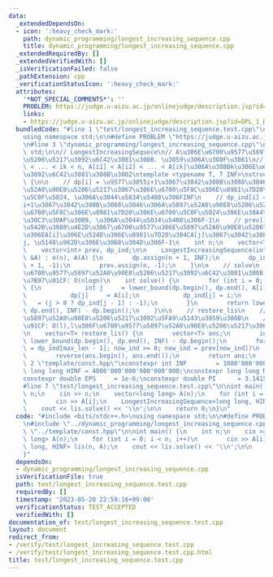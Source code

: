 ```yaml
---
data:
  _extendedDependsOn:
  - icon: ':heavy_check_mark:'
    path: dynamic_programming/longest_increasing_sequence.cpp
    title: dynamic_programming/longest_increasing_sequence.cpp
  _extendedRequiredBy: []
  _extendedVerifiedWith: []
  _isVerificationFailed: false
  _pathExtension: cpp
  _verificationStatusIcon: ':heavy_check_mark:'
  attributes:
    '*NOT_SPECIAL_COMMENTS*': ''
    PROBLEM: https://judge.u-aizu.ac.jp/onlinejudge/description.jsp?id=DPL_1_D&lang=jp
    links:
    - https://judge.u-aizu.ac.jp/onlinejudge/description.jsp?id=DPL_1_D&lang=jp
  bundledCode: "#line 1 \"test/longest_increasing_sequence.test.cpp\"\n#include <bits/stdc++.h>\n\
    using namespace std;\n\n#define PROBLEM \"https://judge.u-aizu.ac.jp/onlinejudge/description.jsp?id=DPL_1_D&lang=jp\"\
    \n#line 3 \"dynamic_programming/longest_increasing_sequence.cpp\"\nusing namespace\
    \ std;\n\n// LongestIncreasingSequece\n// A\u306E\u6700\u9577\u5897\u52A0\u90E8\
    \u5206\u5217\u3092\u6C42\u3081\u308B. \u3059\u306A\u308F\u3061\n// 0 <= i1 < i2\
    \ < ... < ik < n, A[i1] < A[i2] < ... < A[ik]\u306A\u308Bk\u306E\u6700\u5927\u5024\
    \u3092\u6C42\u3081\u308B\u3002\ntemplate <typename T, T INF>\nstruct LongestIncreasingSequence\
    \ {\n\n    // dp[i] = \u9577\u3055i+1\u3067\u3042\u308B\u3088\u3046\u306A\u5897\
    \u52A0\u90E8\u5206\u5217\u3067\u306E\u6700\u5F8C\u306E\u8981\u7D20\u306E\u6700\
    \u5C0F\u5024, \u306A\u3044\u5834\u5408\u306FINF\n    // dp_ind[i] = \u9577\u3055\
    i+1\u3067\u3042\u308B\u3088\u3046\u306A\u5897\u52A0\u90E8\u5206\u5217\u3067\u306E\
    \u6700\u5F8C\u306E\u8981\u7D20\u306E\u6700\u5C0F\u5024\u306E\u30A4\u30F3\u30C7\
    \u30C3\u30AF\u30B9, \u306A\u3044\u5834\u5408\u306F-1\n    // prev[i] = A[i]\u3092\
    \u542B\u3080\u4E2D\u3067\u6700\u9577\u306E\u5897\u52A0\u90E8\u5206\u5217\u3067\
    \u306EA[i]\u306E\u524D\u306E\u8981\u7D20\u304CA[j]\u3067\u3042\u308B\u3068\u304D\
    j, \u5148\u982D\u306E\u3068\u304D\u306F-1\n    int n;\n    vector<T> A, dp;\n\
    \    vector<int> prev, dp_ind;\n\n    LongestIncreasingSequence(int n, vector<T>\
    \ &A) : n(n), A(A) {\n        dp.assign(n + 1, INF);\n        dp_ind.assign(n\
    \ + 1, -1);\n        prev.assign(n, -1);\n    }\n\n    // solve\n    // A\u306E\
    \u6700\u9577\u5897\u52A0\u90E8\u5206\u5217\u3092\u6C42\u3081\u308B.\n    // \u8A08\
    \u7B97\u91CF: O(nlogn)\n    int solve() {\n        for (int i = 0; i < n; i++)\
    \ {\n            int j     = lower_bound(dp.begin(), dp.end(), A[i]) - dp.begin();\n\
    \            dp[j]     = A[i];\n            dp_ind[j] = i;\n            prev[i]\
    \   = (j > 0 ? dp_ind[j - 1] : -1);\n        }\n        return lower_bound(dp.begin(),\
    \ dp.end(), INF) - dp.begin();\n    }\n\n    // restore_lis\n    // \u6700\u9577\
    \u5897\u52A0\u90E8\u5206\u5217\u3092\u5FA9\u5143\u3059\u308B\n    // \u8A08\u7B97\
    \u91CF: O(l),l\u306F\u6700\u9577\u5897\u52A0\u90E8\u5206\u5217\u306E\u9577\u3055\
    \n    vector<T> restore_lis() {\n        vector<T> ans;\n        int max_len =\
    \ lower_bound(dp.begin(), dp.end(), INF) - dp.begin();\n        for (int now_ind\
    \ = dp_ind[max_len - 1]; now_ind >= 0; now_ind = prev[now_ind])\n            ans.push_back(A[now_ind]);\n\
    \        reverse(ans.begin(), ans.end());\n        return ans;\n    }\n};\n#line\
    \ 2 \"template/const.hpp\"\nconstexpr int INF        = 1000'000'000;\nconstexpr\
    \ long long HINF = 4000'000'000'000'000'000;\nconstexpr long long MOD  = 998244353;\n\
    constexpr double EPS     = 1e-6;\nconstexpr double PI      = 3.14159265358979;\n\
    #line 7 \"test/longest_increasing_sequence.test.cpp\"\n\nint main() {\n    int\
    \ n;\n    cin >> n;\n    vector<long long> A(n);\n    for (int i = 0; i < n; i++)\n\
    \        cin >> A[i];\n    LongestIncreasingSequence<long long, HINF> lis(n, A);\n\
    \    cout << lis.solve() << '\\n';\n\n    return 0;\n}\n"
  code: "#include <bits/stdc++.h>\nusing namespace std;\n\n#define PROBLEM \"https://judge.u-aizu.ac.jp/onlinejudge/description.jsp?id=DPL_1_D&lang=jp\"\
    \n#include \"../dynamic_programming/longest_increasing_sequence.cpp\"\n#include\
    \ \"../template/const.hpp\"\n\nint main() {\n    int n;\n    cin >> n;\n    vector<long\
    \ long> A(n);\n    for (int i = 0; i < n; i++)\n        cin >> A[i];\n    LongestIncreasingSequence<long\
    \ long, HINF> lis(n, A);\n    cout << lis.solve() << '\\n';\n\n    return 0;\n\
    }"
  dependsOn:
  - dynamic_programming/longest_increasing_sequence.cpp
  isVerificationFile: true
  path: test/longest_increasing_sequence.test.cpp
  requiredBy: []
  timestamp: '2023-05-20 22:59:16+09:00'
  verificationStatus: TEST_ACCEPTED
  verifiedWith: []
documentation_of: test/longest_increasing_sequence.test.cpp
layout: document
redirect_from:
- /verify/test/longest_increasing_sequence.test.cpp
- /verify/test/longest_increasing_sequence.test.cpp.html
title: test/longest_increasing_sequence.test.cpp
---
```

